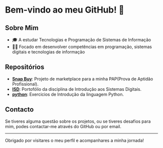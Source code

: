 # Bem-vindo ao meu GitHub! 👋

## Sobre Mim
- 🎓 A estudar Tecnologias e Programação de Sistemas de Informação
- 👨‍💻 Focado em desenvolver competências em programação, sistemas digitais e tecnologias de informação

## Repositórios

- <a href="https://github.com/tiagoCjorge/Snap-Buy">**Snap Buy**</a>: Projeto de marketplace para a minha PAP(Prova de Aptidão Profissional).
- <a href="https://github.com/tiagoCjorge/ISD">**ISD**</a>: Portofólio da disciplina de Introdução aos Sistemas Digitais.
- <a href="https://github.com/tiagoCjorge/python">**python**</a>: Exercicios de Introdução da linguagem Python. 

## Contacto

Se tiveres alguma questão sobre os projetos, ou se tiveres desafios para mim, podes contactar-me através do GitHub ou por email.

---

Obrigado por visitares o meu perfil e acompanhares a minha jornada!
